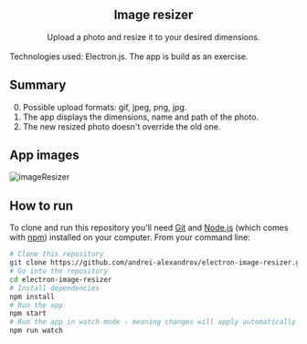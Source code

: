 <div align="center">
  <h2>Image resizer</h2>
  <span>Upload a photo and resize it to your desired dimensions.</span>
</div>
<br />
Technologies used: Electron.js. The app is build as an exercise.

## Summary

0. Possible upload formats: gif, jpeg, png, jpg.
1. The app displays the dimensions, name and path of the photo.
2. The new resized photo doesn't override the old one.

## App images

![imageResizer](./assets/starting-page-animation2.gif)

## How to run

To clone and run this repository you'll need [Git](https://git-scm.com) and [Node.js](https://nodejs.org/en/download/) (which comes with [npm](http://npmjs.com)) installed on your computer. From your command line:

```bash
# Clone this repository
git clone https://github.com/andrei-alexandrov/electron-image-resizer.git
# Go into the repository
cd electron-image-resizer
# Install dependencies
npm install
# Run the app
npm start
# Run the app in watch mode - meaning changes will apply automatically
npm run watch
```
